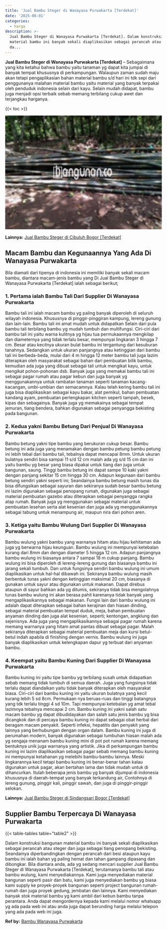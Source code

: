 ```yaml
---
title: 'Jual Bambu Steger di Wanayasa Purwakarta [Terdekat]'
date: '2025-08-01'
categories:
  - harga
description: >-
  Jual Bambu Steger di Wanayasa Purwakarta [Terdekat]. Dalam konstruksi bangunan
  material bambu ini banyak sekali diaplikasikan sebagai perancah atau steger
  da...
---
```


**Jual Bambu Steger di Wanayasa Purwakarta \[Terdekat\]** – Sebagaimana yang kita ketahui bahwa bambu yaitu tanaman yg dapat kita jumpai di banyak tempat khususnya di perkampungan. Walaupun zaman sudah maju akan tetapi pengaplikasian bahan material bambu s/d hari ini tdk sepi dari penggunanya malahan material bambu yaitu material yang banyak terpakai oleh penduduk indonesia selain dari kayu. Selain mudah didapat, bambu juga menjadi opsi terbaik sebab memang terbilang cukup awet dan terjangkau harganya.

{{< toc >}}

![Jual Bambu Steger di Wanayasa Purwakarta [Terdekat]](/images/jual-bambu-tali-27.png)

**Lainnya:** [Jual Bambu Steger di Cibuluh Bogor \[Terdekat\]](https://bambu.bangunan.co/jual-bambu-steger-di-cibuluh-bogor-terdekat/)

## Macam Bambu dan Kegunaannya Yang Ada Di Wanayasa Purwakarta

Bila diamati dari tipenya di indonesia ini memiliki banyak sekali macam bambu, diantara macam-jenis bambu yang Di Jual Bambu Steger di Wanayasa Purwakarta \[Terdekat\] ialah sebagai berikut;

### 1\. Pertama ialah Bambu Tali Dari Supplier Di Wanayasa Purwakarta

Bambu tali ini ialah macam bambu yg paling banyak diperoleh di seluruh wilayah indonesia. Khususnya di pinggir-pinggiran kampung, lereng gunung dan lain-lain. Bambu tali ini amat mudah untuk didapatkan Selain dari pula bambu tali terbilang bambu yg mudah tumbuh dan multifungsi. Ciri-ciri dari bambu tali ini yaitu warna kulitnya yg hijau tua permukaannya mengkilap dan diameternya yang tidak terlalu besar, mempunyai lingkaran 3 hingga 7 cm. Besar atau kecilnya ukuran bulat bambu ini tergantung dari kesuburan tanahnya. Sedangkan untuk ukuran panjangnya atau ketinggian dari bambu tali ini berbeda-beda, mulai dari 4 m hingga 12 meter bambu tali juga lazim diterapkan oleh masyarakat sebagai bahan dari pembuatan bilik bambu, kemudian ada juga yang dibuat sebagai tali untuk mengikat kayu, untuk mengikat pohon-pohonan dsb. Banyak juga yang memakai bambu tali ini sebagai pagar rumah atau pagar kebun dan juga banyak yg menggunakannya untuk rambatan tanaman seperti tanaman kacang-kacangan, umbi-umbian dan semacamnya. Kalau telah kering bambu tali ini juga bisa diaplikasikan sebagai kayu bakar, alat pemikul, bahan pembuatan kandang ayam, pembuatan perlengkapan kitchen seperti tampah, besek, kipas dan sebagainya. Banyak juga yg memakainya sebagai tempat jemuran, tiang bendera, bahkan digunakan sebagai penyangga bekisting pada bangunan.

### 2\. Kedua yakni Bambu Betung Dari Penjual Di Wanayasa Purwakarta

Bambu betung yakni tipe bambu yang berukuran cukup besar. Bambu betung ini ada juga yang menamakan dengan bambu petung bambu petung ini lebih tebal dari bambu tali, tebalnya dapat mencapai 8mm. Untuk ukuran bulatnya sendiri bisa sampai 11 s/d 12 cm malah ada yg s/d 15 cm dan ini yaitu bambu yg besar yang biasa dipakai untuk tiang dan juga untuk bangunan, saung. Tinggi bambu betung ini dapat sampe 10 kaki yakni dengan panjang sekitar 15 cm hingga 30 cm. Adapun kegunaan dari bambu betung sendiri yakni seperti ini; Seandainya bambu betung masih tunas dia bisa difungsikan sebagai sayuran dan sekiranya sudah besar bambu betung ini lazim digunakan sebagai penopang rumah, digunakan juga sebagai material pembuatan gazebo atau diterapkan sebagai penyangga rangka atap rumah. Banyak juga yg menggunakan sebagai material untuk pembuatan lesehan serta alat kesenian dan juga ada yg menggunakannya sebagai tabung untuk menampung air, maupun nira dari pohon aren.

### 3\. Ketiga yaitu Bambu Wulung Dari Supplier Di Wanayasa Purwakarta

Bambu wulung yakni bambu yang warnanya hitam atau hijau kehitaman ada juga yg berwarna hijau keunguan. Bambu wulung ini mempunyai ketebalan kurang dari 8mm dan dengan diameter 5 hingga 12 cm. Adapun panjangnya bambu wulung ini biasanya antara 7 sampai 18 m cukup panjang. Bambu wulung ini bisa diperoleh di lereng-lereng gunung dan biasanya bambu ini jarang sekali tumbuh. Dan untuk fungsinya sendiri bambu wulung ini umum diaplikasikan untuk hal-hal dibawah ini. Sekiranya bambu wulung masih berbentuk tunas yakni dengan ketinggian maksimal 20 cm, biasanya di gunakan untuk sayur atau digunakan untuk makanan. Dapat direbus ataupun di sayur bahkan ada yg ditumis, sekiranya tidak bisa mengolahnya tunas bambu wulung ini akan berasa pahit karenanya tidak banyak yang mengaplikasikannya sebagai makanan. Fungsi lain dari bambu wulung ini adalah dapat diterapkan sebagai bahan kerajinan dan hiasan dinding, sebagai material pembuatan tempat duduk, meja, bahan pembuatan anyaman dinding dan juga alat kesenian, seperti; kentongan, angklung dan sejenisnya. Ada juga yang mengaplikasikannya sebagai pagar rumah karena memang warnanya yang hitam amat pantas dibuat sebagai pagar. Malah sekiranya diterapkan sebagai material pembuatan meja dan kursi betul-betul indah apabila di finishing dengan vernis. Bambu wulung ini juga banyak diaplikasikan untuk kelengkapan dapur yg terbuat dari anyaman bambu.

### 4\. Keempat yaitu Bambu Kuning Dari Supplier Di Wanayasa Purwakarta

Bambu kuning ini yaitu tipe bambu yg terbilang susah untuk didapatkan sebab memang tidak tumbuh di semua daerah. Juga yang fungsinya tidak terlalu dapat diandalkan yaitu tidak banyak diterapkan oleh masyarakat biasa. Ciri-ciri dari bambu kuning ini yaitu ukuran bulatnya yang kecil kurang lebih 5 sd 8cm. Permukaan nya beruas-ruas dan tinggi batangnya yang tdk terlalu tinggi 4 sd 10m. Tapi mempunyai ketebalan yg amat tebal lazimnya tebalnya mencapai 2 cm. Bambu kuning ini yakni salah satu macam bambu yg dapat dibudidayakan dan salah satu jenis bambu yg bisa dicangkok dan di percaya bambu kuning ini dapat sebagai obat herbal dari beragam macam penyakit. Seperti infeksi, hepatitis dan penyakit yang lainnya yang berhubungan dengan organ dalam. Bambu kuning ini juga di perumahan modern, banyak digunakan sebagai tumbuhan hiasan malah ada yg sengaja menanam bambu kuning mini di pot pot rumah karena memang bentuknya unik juga warnanya yang artistik. Jika di perkampungan bambu kuning ini lazim diaplikasikan sebagai pagar sebab memang bambu kuning ini mempunyai ketahanan yg melebihi bambu-bambu lainnya. Meski lingkarannya kecil tetapi bambu kuning ini benar-benar tahan kalau digunakan untuk pagar, akan bertahan lama dan tidak mudah untuk di dihancurkan. Itulah beberapa jenis bambu yg banyak dijumpai di indonesia khususnya di daerah-tempat yang banyak terkandung air, Contohnya di lereng gunung, pinggir kali, pinggir sawah, dan juga di pinggir-pinggir selokan.

**Lainnya:** [Jual Bambu Steger di Sindangsari Bogor \[Terdekat\]](https://bambu.bangunan.co/jual-bambu-steger-di-sindangsari-bogor-terdekat/)

## Supplier Bambu Terpercaya Di Wanayasa Purwakarta

{{< table-tables table="table2" >}}

Dalam konstruksi bangunan material bambu ini banyak sekali diaplikasikan sebagai perancah atau steger dan juga sebagai tiang penopang bekisting. Seandainya diperbandingkan dengan perancah dari besi ataupun kayu bambu ini ialah bahan yg paling hemat dan tahan gampang dipasang dan dibongkar. Bila diantara anda, ada yg sedang mencari supplier Jual Bambu Steger di Wanayasa Purwakarta \[Terdekat\], terutamanya bambu tali atau bambu wulung, kami menyediakannya. Kami juga menyediakan material bangunan seperti pasir dan batu, kami juga menyediakan bambu yg biasa kami supply ke proyek-proyek bangunan seperti project bangunan rumah-rumah dan juga proyek gedung, jembatan dan lainnya. Kami menyediakan banyak stok material bambu yg kami ambil dari kebun bambu tanpa perantara. Anda dapat mengordernya kepada kami melalui nomor whatsapp yg ada pada web ini atau anda juga dapat berunding harga melalui telepon yang ada pada web ini juga.

**Ref by:** [Bambu Wanayasa Purwakarta](https://id.wikipedia.org/wiki/Bambu)
